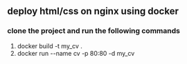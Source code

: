 ## deploy html/css on nginx using docker


### clone the project and run the following commands
1. docker build -t my_cv .
2. docker run --name cv -p 80:80 -d my_cv